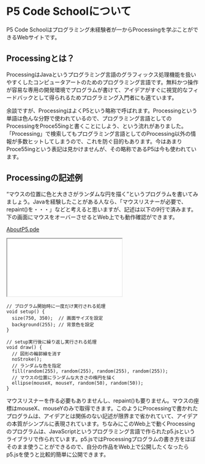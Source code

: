 # P5 Code Schoolについて

P5 Code Schoolはプログラミング未経験者が一からProcessingを学ぶことができるWebサイトです。

## Processingとは？

ProcessingはJavaというプログラミング言語のグラフィックス処理機能を扱いやすくしたコンピュータアートのためのプログラミング言語です。無料かつ操作が容易な専用の開発環境でプログラムが書けて、アイデアがすぐに視覚的なフィードバックとして得られるためプログラミング入門者にも適ています。

余談ですが、ProcessingはよくP5という略称で呼ばれます。Processingという単語は色んな分野で使われているので、プログラミング言語としてのProcessingをProce55ingと書くことにしよう、という流れがありました。「Processing」で検索してもプログラミング言語としてのProcessing以外の情報が多数ヒットしてしまうので、これを防ぐ目的もあります。今はあまりProce55ingという表記は見かけませんが、その略称であるP5は今も使われています。

## Processingの記述例

“マウスの位置に色と大きさがランダムな円を描く”というプログラムを書いてみましょう。Javaを経験したことがある人なら、「マウスリスナーが必要で、repaint()を・・・」などと考えると思いますが、記述は以下の9行で済みます。下の画面にマウスをオーバーさせるとWeb上でも動作確認ができます。

[AboutP5.pde](github:AboutP5/AboutP5.pde)

<iframe src="/samples/tutorial/AboutP5/sketch01.html" class="sample-sketch"></iframe>

```processing
// プログラム開始時に一度だけ実行される処理
void setup() {
  size(750, 350);  // 画面サイズを設定
  background(255); // 背景色を設定
}

// setup実行後に繰り返し実行される処理
void draw() {
  // 図形の輪郭線を消す
  noStroke();
  // ランダムな色を指定
  fill(random(255), random(255), random(255), random(255));
  // マウスの位置にランダムな大きさの楕円を描く
  ellipse(mouseX, mouseY, random(50), random(50));
}
```

マウスリスナーを作る必要もありませんし、repaint()も要りません。マウスの座標はmouseX、mouseYのみで取得できます。このようにProcessingで書かれたプログラムは、アイデアとは関係のない記述が限界まで省かれていて、アイデアの本質がシンプルに表現されています。ちなみにこのWeb上で動くProcessingのプログラムは、JavaScriptというプログラミング言語で作られたp5.jsというライブラリで作られています。p5.jsではProcessingプログラムの書き方をほぼそのまま使うことができるので、自分の作品をWeb上で公開したくなったらp5.jsを使うと比較的簡単に公開できます。
